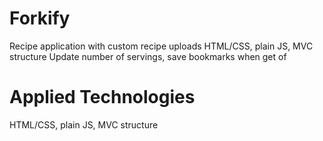 # Forkify
Recipe application with custom recipe uploads
HTML/CSS, plain JS, MVC structure
Update number of servings, save bookmarks when get of

# Applied Technologies
HTML/CSS, plain JS, MVC structure
